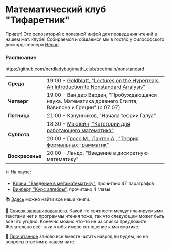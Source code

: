 # Математический клуб "Тифаретник"
Привет! Это репозиторий с полезной инфой для проведения чтений в нашем мат. клубе! Собираемся и общаемся мы в гостях у философского дискорд-сервера [Несон](https://discord.gg/GNb2u4m). 


### Расписание

https://github.com/nerdladybug/math_club/tree/main/nonstandard

<table>
  <tr>
    <td><b>Среда</td>
    <td>19:00 - <a href="https://github.com/nerdladybug/math_club/tree/main/nonstandard">Goldblatt, "Lectures on the Hyperreals. An Introduction to Nonstandard Analysis" </a></td>
  </tr>
  
  <tr>
    <td><b>Четверг</td>
    <td>19:00 - <a>Ван дер Варден, "Пробуждающаяся наука. Математика древнего Египта, Вавилона и Греции" (с 07.07) </a></td>
  </tr>
  
  <tr>
    <td rowspan="2"><b>Пятница</td>
    <tr>
        <td>21:00 - <a>Канунников, "Начала теории Галуа"</a></td>
 </tr>
  
  <tr>
    <td rowspan="2"><b>Суббота</td>
    <td>18:30 - <a href="https://github.com/nerdladybug/math_club/tree/main/category">Маклейн, "Категории для работающего математика" </a></td>
  </tr>
  <tr>
    <td>20:00 - <a href="https://github.com/nerdladybug/math_club/tree/main/formal_gram">Гросс М., Лантен А., "Теория формальных грамматик"</a></td>
  </tr>

  <tr>
    <td><b>Воскресенье</td>
    <td>20:00 - <a>Ландо, "Введение в дискретную математику" </a></td>
</td>
  </tr>
</table>


:pause_button: На паузе:
- <a href="https://github.com/nerdladybug/math_club/tree/main/metamath_intro">Клини, "Введение в метаматематику"</a>, прочитано 47 параграфов
- <a href="https://github.com/nerdladybug/math_club/tree/main/algebra_vinberg">Винберг, "Курс алгебры"</a>, прочитано 4 главы

:books: [Здесь](https://drive.google.com/drive/folders/1PNMiyOlzuug-AFRJFxAFHlyZBTv1kurY) можно найти все наши книги.

:page_facing_up: [Cписок запланированного](https://github.com/nerdladybug/math_club/blob/dev/%D0%BF%D0%BB%D0%B0%D0%BD%D0%B8%D1%80%D1%83%D0%B5%D0%BC%20%D1%87%D0%B8%D1%82%D0%B0%D1%82%D1%8C.md). Какой-то связности между планируемыми текстами нет и программы чтения тоже, так что следующим может быть всё что угодно. Конечно можно что-то не из списка предложить. Желательно всё-таки чтобы имело отношение к математике.

:page_facing_up: [Прочитанное](https://github.com/nerdladybug/math_club/blob/dev/%D0%BF%D1%80%D0%BE%D1%87%D0%B8%D1%82%D0%B0%D0%BB%D0%B8.md) заново все вместе читать навряд ли будем, но на вопросы ответим в нашем чате. 